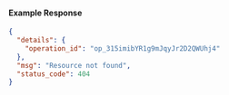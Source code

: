 <!-- Code generated for API Clients. DO NOT EDIT. -->

#### Example Response

```json
{
  "details": {
    "operation_id": "op_315imibYR1g9mJqyJr2D2QWUhj4"
  },
  "msg": "Resource not found",
  "status_code": 404
}
```
